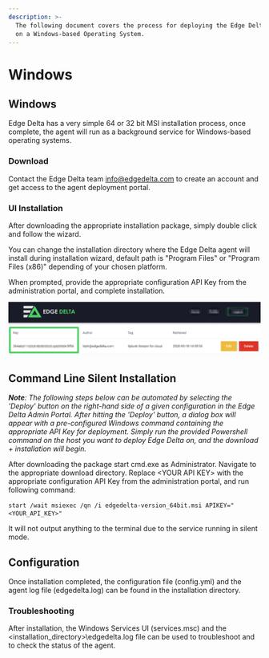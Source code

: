 ```yaml
---
description: >-
  The following document covers the process for deploying the Edge Delta service
  on a Windows-based Operating System.
---
```


# Windows

## Windows

Edge Delta has a very simple 64 or 32 bit MSI installation process, once complete, the agent will run as a background service for Windows-based operating systems.

### Download

Contact the Edge Delta team [info@edgedelta.com](mailto:info@edgedelta.com) to create an account and get access to the agent deployment portal. 

### UI Installation

After downloading the appropriate installation package, simply double click and follow the wizard.

You can change the installation directory where the Edge Delta agent will install during installation wizard, default path is "Program Files" or "Program Files \(x86\)" depending of your chosen platform.

When prompted, provide the appropriate configuration API Key from the administration portal, and complete installation. 

![](../.gitbook/assets/screen-shot-2020-03-31-at-1.16.15-pm.png)



## Command Line Silent Installation

_**Note**: The following steps below can be automated by selecting the 'Deploy' button on the right-hand side of a given configuration in the Edge Delta Admin Portal. After hitting the 'Deploy' button, a dialog box will appear with a pre-configured Windows command containing the appropriate API Key for deployment. Simply run the provided Powershell command on the host you want to deploy Edge Delta on, and the download + installation will begin._  

After downloading the package start cmd.exe as Administrator. Navigate to the appropriate download directory. Replace &lt;YOUR API KEY&gt; with the appropriate configuration API Key from the administration portal,  and run following command:

```text
start /wait msiexec /qn /i edgedelta-version_64bit.msi APIKEY="<YOUR_API_KEY>"
```

It will not output anything to the terminal due to the service running in silent mode.

## Configuration

Once installation completed, the configuration file \(config.yml\) and the agent log file \(edgedelta.log\) can be found in the installation directory.

### Troubleshooting

After installation, the Windows Services UI \(services.msc\) and the &lt;installation\_directory&gt;\edgedelta.log file can be used to troubleshoot and to check the status of the agent.

